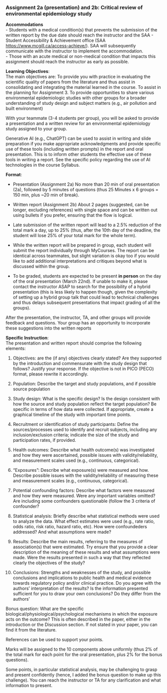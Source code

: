 ### Assignment 2a (presentation) and 2b: Critical review of environmental epidemiology study 





**Accommodations**      
    - Students with a medical condition(s) that prevents the submission of the written report by the due date should reach the instructor and the SAA - Student Accessibility & Achievement office (SAA https://www.mcgill.ca/access-achieve/). SAA will subsequently communicate with the instructor to implement the accommodation.    
    - Those with an acute medical or non-medical condition that impacts this assignment should reach the instructor as early as possible.     


    


**Learning Objectives**:   
The main objectives are: 
    To provide you with practice in evaluating the scientific quality of papers from the literature and thus assist in consolidating and integrating the material learned in the course. 
    To assist in the planning for Assignment 3. 
    To provide opportunities to share various environmental epidemiologic studies with other groups for a broader understanding of study design and subject matters (e.g., air pollution and built environment)  


With your teammate (3-4 students per group), you will be asked to provide a presentation and a written review for an environmental epidemiology study assigned to your group.   



Generative AI (e.g., ChatGPT) can be used to assist in writing and slide preparation if you make appropriate acknowledgments and provide specific use of these tools (including written prompts) in the report and oral presentation. This is to inform other students the effective use of these tools in writing a report. See the specific policy regarding the use of AI technologies in the course Syllabus.  

**Format**: 
  - Presentation (Assignment 2a) No more than 20 min of oral presentation (2a), followed by 5 minutes of questions (thus 25 Minutes x 6 groups = 150 min,  plus ~20 min of break).

  - Written report (Assignment 2b) About 2 pages (suggested, can be longer, excluding references) with single space and can be written out using bullets if you prefer, ensuring that the flow is logical.

  - Late submission of the written report will lead to a 2.5% reduction of the total mark a day, up to 25% (thus, after the 10th day of the deadline, the student will lose 25% of your total mark for the whole term).

  - While the written report will be prepared in group, each student will submit the report individually through MyCourses. The report can be identical across teammates, but slight variation is okay too if you would like to add additional interpretations and critiques beyond what is discussed within the group.

  - To be graded, students are expected to be present **in person** on the day of the oral presentation (March 22nd). If unable to make it, please contact the instructor ASAP to search for the possibility of a hybrid presentation (this is less likely to happen though, given the complexity of setting up a hybrid group talk that could lead to technical challenges and thus delays subsequent presentations that impact grading of all the groups). 


  

After the presentation, the instructor, TA, and other groups will provide feedback and questions. Your group has an opportunity to incorporate these suggestions into the written reports 

**Specific Instruction**:   
The presentation and written report should comprise the following elements: 

1. Objectives: are the (if any) objectives clearly stated? Are they supported by the introduction and commensurate with the study design that follows? Justify your response. If the 
objective is not in PICO (PECO) format, please rewrite it accordingly.

2. Population: Describe the target and study populations, and if possible source population   
 
3. Study design: What is the specific design? Is the design consistent with how the source and study population reflect the target population? Be specific in terms of how data were collected. If appropriate, create a graphical timeline of the study with important time points.    

4. Recruitment or identification of study participants: Define the sources/processes used to identify and recruit subjects, including any inclusion/exclusion criteria; indicate the size of the study and participation rates, if provided.    

5. Health outcomes: Describe what health outcome(s) was investigated and how they were ascertained, possible issues with validity/reliability, and measurement scales used (e.g., continuous, categorical).   

6. “Exposures”: Describe what exposure(s) were measured and how. Describe possible issues with the validity/reliability of measuring these and measurement scales (e.g., continuous, categorical).   

7. Potential confounding factors: Describe what factors were measured and how they were measured. Were any important variables omitted? Are including some confounders questionable (follow the 3 criteria of confounder?   

8. Statistical analysis: Briefly describe what statistical methods were used to analyze the data. What effect estimates were used (e.g., rate ratio, odds ratio, risk ratio, hazard ratio, etc). How were confoundeders addressed? And what assumptions were made?

9. Results: Describe the main results, referring to the measures of association(s) that were estimated. Try ensure that you provide a clear description of the meaning of these results and what assumptions were made. Were the results presented in such a way that they reflected clearly the objectives of the study?   

10. Conclusions: Strengths and weaknesses of the study, and possible conclusions and implications to public health and medical evidence towards regulatory policy and/or clinical practice. Do you agree with the authors’ interpretation of the results? Is the information presented sufficient for you to draw your own conclusions? Do they differ from the authors’   

Bonus question: What are the specific biological/physiological/psychological mechanisms in which the exposure acts on the outcome? This is often described in the paper, either in the introduction or the Discussion section. If not stated in your paper, you can find it from the literature.   

References can be used to support your points. 

Marks will be assigned to the 10 components above uniformly (thus 2% of the total mark for each point for the oral presentation, plus 2% for the bonus questions). 

Some points, in particular statistical analysis, may be challenging to grasp and present confidently (hence, I added the bonus question to make up this challenge). You can reach the instructor or TA for any clarification and what information to present. 
